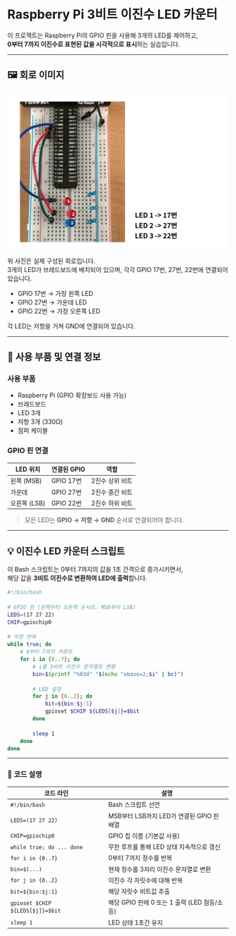 # Raspberry Pi 3비트 이진수 LED 카운터

이 프로젝트는 Raspberry Pi의 GPIO 핀을 사용해 3개의 LED를 제어하고,  
**0부터 7까지 이진수로 표현된 값을 시각적으로 표시**하는 실습입니다.

---

## 🖼 회로 이미지

![LED 회로 구성](../../image2-01.jpg)

위 사진은 실제 구성된 회로입니다.  
3개의 LED가 브레드보드에 배치되어 있으며, 각각 GPIO 17번, 27번, 22번에 연결되어 있습니다.

- GPIO 17번 → 가장 왼쪽 LED 
- GPIO 27번 → 가운데 LED
- GPIO 22번 → 가장 오른쪽 LED 

각 LED는 저항을 거쳐 GND에 연결되어 있습니다.

---

## 🔧 사용 부품 및 연결 정보

### 사용 부품
- Raspberry Pi (GPIO 확장보드 사용 가능)
- 브레드보드
- LED 3개
- 저항 3개 (330Ω)
- 점퍼 케이블

### GPIO 핀 연결

| LED 위치   | 연결된 GPIO | 역할 |
|------------|--------------|------|
| 왼쪽 (MSB) | GPIO 17번     | 2진수 상위 비트 |
| 가운데     | GPIO 27번     | 2진수 중간 비트 |
| 오른쪽 (LSB)| GPIO 22번    | 2진수 하위 비트 |

> 모든 LED는 **GPIO → 저항 → GND** 순서로 연결되어야 합니다.

---

## 💡 이진수 LED 카운터 스크립트

이 Bash 스크립트는 0부터 7까지의 값을 1초 간격으로 증가시키면서,  
해당 값을 **3비트 이진수로 변환하여 LED에 출력**합니다.

```bash
#!/bin/bash

# GPIO 핀 (왼쪽부터 오른쪽 순서로, MSB부터 LSB)
LEDS=(17 27 22)
CHIP=gpiochip0

# 무한 반복
while true; do
    # 0부터 7까지 카운트
    for i in {0..7}; do
        # i를 3비트 이진수 문자열로 변환
        bin=$(printf "%03d" "$(echo "obase=2;$i" | bc)")

        # LED 설정
        for j in {0..2}; do
            bit=${bin:$j:1}
            gpioset $CHIP ${LEDS[$j]}=$bit
        done

        sleep 1
    done
done
```

---

### 🧾 코드 설명

| 코드 라인 | 설명 |
|-----------|------|
| `#!/bin/bash` | Bash 스크립트 선언 |
| `LEDS=(17 27 22)` | MSB부터 LSB까지 LED가 연결된 GPIO 핀 배열 |
| `CHIP=gpiochip0` | GPIO 칩 이름 (기본값 사용) |
| `while true; do ... done` | 무한 루프를 통해 LED 상태 지속적으로 갱신 |
| `for i in {0..7}` | 0부터 7까지 정수를 반복 |
| `bin=$(...)` | 현재 정수를 3자리 이진수 문자열로 변환 |
| `for j in {0..2}` | 이진수 각 자릿수에 대해 반복 |
| `bit=${bin:$j:1}` | 해당 자릿수 비트값 추출 |
| `gpioset $CHIP ${LEDS[$j]}=$bit` | 해당 GPIO 핀에 0 또는 1 출력 (LED 점등/소등) |
| `sleep 1` | LED 상태 1초간 유지 |


